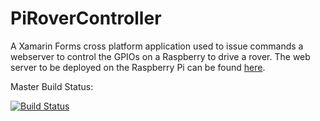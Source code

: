 # PiRoverController

A Xamarin Forms cross platform application used to issue commands a webserver to control the GPIOs on a Raspberry to drive a rover. 
The web server to be deployed on the Raspberry Pi can be found [here](<https://github.com/CallumHoughton18/PiRoverWebServer>).

Master Build Status:

[![Build Status](https://dev.azure.com/callumhoughton13/callumhoughton13/_apis/build/status/CallumHoughton18.PiRoverController?branchName=master)](https://dev.azure.com/callumhoughton13/callumhoughton13/_build/latest?definitionId=3&branchName=master)

